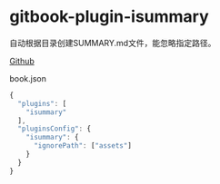 # gitbook-plugin-isummary

自动根据目录创建SUMMARY.md文件，能忽略指定路径。

[Github](https://github.com/freedomljt/gitbook-plugin-isummary)

book.json

```javascript
{
  "plugins": [
    "isummary"
  ],
  "pluginsConfig": {
    "isummary": {
      "ignorePath": ["assets"]
    }
  }
}
```

